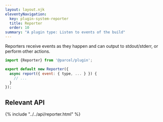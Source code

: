 ```yaml
---
layout: layout.njk
eleventyNavigation:
  key: plugin-system-reporter
  title: Reporter
  order: 10
summary: "A plugin type: Listen to events of the build"
---
```


Reporters receive events as they happen and can output to stdout/stderr,
or perform other actions.

```js
import {Reporter} from '@parcel/plugin';

export default new Reporter({
  async report({ event: { type, ... } }) {
    // ...
  }
});
```

## Relevant API

{% include "../../api/reporter.html" %}
